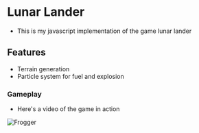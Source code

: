 # Lunar Lander
* This is my javascript implementation of the game lunar lander

## Features
* Terrain generation
* Particle system for fuel and explosion

### Gameplay
* Here's a video of the game in action

![Frogger](gifs/gameplay.gif)